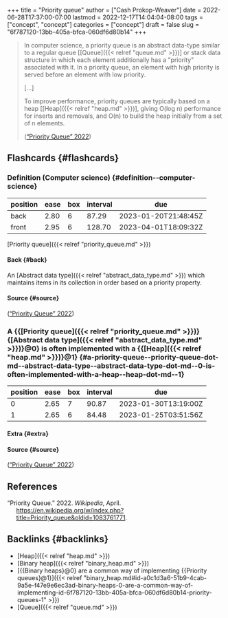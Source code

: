 +++
title = "Priority queue"
author = ["Cash Prokop-Weaver"]
date = 2022-06-28T17:37:00-07:00
lastmod = 2022-12-17T14:04:04-08:00
tags = ["concept", "concept"]
categories = ["concept"]
draft = false
slug = "6f787120-13bb-405a-bfca-060df6d80b14"
+++

> In computer science, a priority queue is an abstract data-type similar to a regular queue [[Queue]({{< relref "queue.md" >}})] or stack data structure in which each element additionally has a "priority" associated with it. In a priority queue, an element with high priority is served before an element with low priority.
>
> [...]
>
> To improve performance, priority queues are typically based on a heap [[Heap]({{< relref "heap.md" >}})], giving O(log n) performance for inserts and removals, and O(n) to build the heap initially from a set of n elements.
>
> (<a href="#citeproc_bib_item_1">“Priority Queue” 2022</a>)


## Flashcards {#flashcards}


### Definition (Computer science) {#definition--computer-science}

| position | ease | box | interval | due                  |
|----------|------|-----|----------|----------------------|
| back     | 2.80 | 6   | 87.29    | 2023-01-20T21:48:45Z |
| front    | 2.95 | 6   | 128.70   | 2023-04-01T18:09:32Z |

[Priority queue]({{< relref "priority_queue.md" >}})


#### Back {#back}

An [Abstract data type]({{< relref "abstract_data_type.md" >}}) which maintains items in its collection in order based on a priority property.


#### Source {#source}

(<a href="#citeproc_bib_item_1">“Priority Queue” 2022</a>)


### A {{[Priority queue]({{< relref "priority_queue.md" >}})}{[Abstract data type]({{< relref "abstract_data_type.md" >}})}@0} is often implemented with a {{[Heap]({{< relref "heap.md" >}})}@1} {#a-priority-queue--priority-queue-dot-md--abstract-data-type--abstract-data-type-dot-md--0-is-often-implemented-with-a-heap--heap-dot-md--1}

| position | ease | box | interval | due                  |
|----------|------|-----|----------|----------------------|
| 0        | 2.65 | 7   | 90.87    | 2023-01-30T13:19:00Z |
| 1        | 2.65 | 6   | 84.48    | 2023-01-25T03:51:56Z |


#### Extra {#extra}


#### Source {#source}

(<a href="#citeproc_bib_item_1">“Priority Queue” 2022</a>)

## References

<style>.csl-entry{text-indent: -1.5em; margin-left: 1.5em;}</style><div class="csl-bib-body">
  <div class="csl-entry"><a id="citeproc_bib_item_1"></a>“Priority Queue.” 2022. <i>Wikipedia</i>, April. <a href="https://en.wikipedia.org/w/index.php?title=Priority_queue&oldid=1083761771">https://en.wikipedia.org/w/index.php?title=Priority_queue&#38;oldid=1083761771</a>.</div>
</div>


## Backlinks {#backlinks}

-   [Heap]({{< relref "heap.md" >}})
-   [Binary heap]({{< relref "binary_heap.md" >}})
-   [{{Binary heaps}@0} are a common way of implementing {{Priority queues}@1}]({{< relref "binary_heap.md#id-a0c1d3a6-51b9-4cab-9a5e-f47e9e6ec3ad-binary-heaps-0-are-a-common-way-of-implementing-id-6f787120-13bb-405a-bfca-060df6d80b14-priority-queues-1" >}})
-   [Queue]({{< relref "queue.md" >}})

